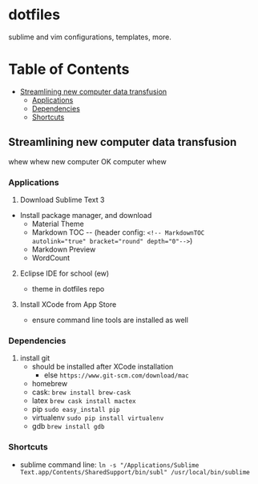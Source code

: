 # dotfiles
sublime and vim configurations, templates, more.

# Table of Contents

<!-- MarkdownTOC autolink="true" bracket="round" depth="0"-->

- [Streamlining new computer data transfusion](#streamlining-new-computer-data-transfusion)
	- [Applications](#applications)
	- [Dependencies](#dependencies)
	- [Shortcuts](#shortcuts)

<!-- /MarkdownTOC -->


## Streamlining new computer data transfusion
whew whew new computer OK computer whew

### Applications
1. Download Sublime Text 3
- Install package manager, and download
	- Material Theme 
	- Markdown TOC -- (header config: `<!-- MarkdownTOC autolink="true" bracket="round" depth="0"-->`)
	- Markdown Preview
	- WordCount

2. Eclipse IDE for school (ew)
	- theme in dotfiles repo

3. Install XCode from App Store
	- ensure command line tools are installed as well

### Dependencies
1. install git
	- should be installed after XCode installation
		- else `https://www.git-scm.com/download/mac`
	- homebrew
	- cask: `brew install brew-cask`
	- latex `brew cask install mactex`
	- pip `sudo easy_install pip`
	- virtualenv `sudo pip install virtualenv`
	- gdb `brew install gdb`

### Shortcuts
- sublime command line: `ln -s "/Applications/Sublime Text.app/Contents/SharedSupport/bin/subl" /usr/local/bin/sublime`
